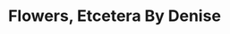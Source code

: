 ---
title: "Flowers, Etcetera By Denise"
url: /philadelphia/flowers-etcetera-by-denise/
shop: florist
---